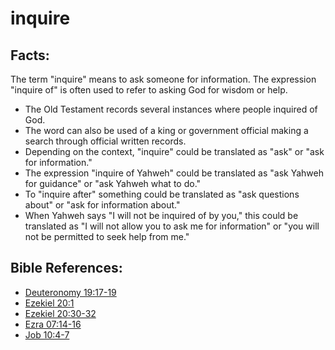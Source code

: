 # inquire #

## Facts: ##

The term "inquire" means to ask someone for information. The expression "inquire of" is often used to refer to asking God for wisdom or help.

* The Old Testament records several instances where people inquired of God.
* The word can also be used of a king or government official making a search through official written records.
* Depending on the context, "inquire" could be translated as "ask" or "ask for information." 
* The expression "inquire of Yahweh" could be translated as "ask Yahweh for guidance" or "ask Yahweh what to do."
* To "inquire after" something could be translated as "ask questions about" or "ask for information about."
* When Yahweh says "I will not be inquired of by you," this could be translated as "I will not allow you to ask me for information" or  "you will not be permitted to seek help from me."

## Bible References: ##

* [Deuteronomy 19:17-19](https://door43.org/en/bible/notes/deu/19/17)
* [Ezekiel 20:1](https://door43.org/en/bible/notes/ezk/20/01)
* [Ezekiel 20:30-32](https://door43.org/en/bible/notes/ezk/20/30)
* [Ezra 07:14-16](https://door43.org/en/bible/notes/ezr/07/14)
* [Job 10:4-7](https://door43.org/en/bible/notes/job/10/04)

